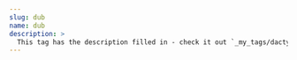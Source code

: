 ```yaml
---
slug: dub
name: dub
description: >
  This tag has the description filled in - check it out `_my_tags/dactyl.md`
---
```

